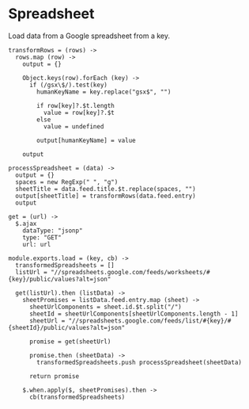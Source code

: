 Spreadsheet
===========

Load data from a Google spreadsheet from a key.

    transformRows = (rows) ->
      rows.map (row) ->
        output = {}
        
        Object.keys(row).forEach (key) ->
          if (/gsx\$/).test(key)
            humanKeyName = key.replace("gsx$", "")
          
            if row[key]?.$t.length
              value = row[key]?.$t 
            else 
              value = undefined
            
            output[humanKeyName] = value
            
        output

    processSpreadsheet = (data) ->
      output = {}      
      spaces = new RegExp(" ", "g")
      sheetTitle = data.feed.title.$t.replace(spaces, "")
      output[sheetTitle] = transformRows(data.feed.entry)
      output

    get = (url) ->
      $.ajax
        dataType: "jsonp"
        type: "GET"
        url: url

    module.exports.load = (key, cb) ->
      transformedSpreadsheets = []
      listUrl = "//spreadsheets.google.com/feeds/worksheets/#{key}/public/values?alt=json"
     
      get(listUrl).then (listData) ->
        sheetPromises = listData.feed.entry.map (sheet) ->
          sheetUrlComponents = sheet.id.$t.split("/")
          sheetId = sheetUrlComponents[sheetUrlComponents.length - 1]        
          sheetUrl = "//spreadsheets.google.com/feeds/list/#{key}/#{sheetId}/public/values?alt=json"

          promise = get(sheetUrl)
          
          promise.then (sheetData) ->
            transformedSpreadsheets.push processSpreadsheet(sheetData)
            
          return promise
        
        $.when.apply($, sheetPromises).then ->
          cb(transformedSpreadsheets)
